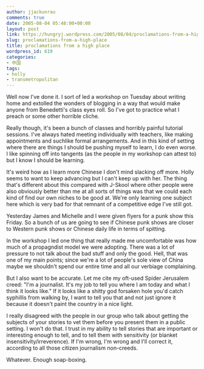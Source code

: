 ```yaml
---
author: jjackunrau
comments: true
date: 2005-08-04 05:48:00+00:00
layout: post
link: https://hungryj.wordpress.com/2005/08/04/proclamations-from-a-high-place/
slug: proclamations-from-a-high-place
title: proclamations from a high place
wordpress_id: 619
categories:
- 中国
tags:
- holly
- transmetropolitan
---
```


Well now I've done it.  I sort of led a workshop on Tuesday about writing home and extolled the wonders of blogging in a way that would make anyone from Benedetti's class eyes roll.  So I've got to practice what I preach or some other horrible cliche.  
  
Really though, it's been a bunch of classes and horribly painful tutorial sessions.  I've always hated meeting individually with teachers, like making appointments and suchlike formal arrangements.  And in this kind of setting where there are things I should be pushing myself to learn, I do even worse.  I like spinning off into tangents (as the people in my workshop can attest to) but I know I should be learning.  
  
It's weird how as I learn more Chinese I don't mind slacking off more.  Holly seems to want to keep advancing but I can't keep up with her.  The thing that's different about this compared with J-Skool where other people were also obviously better than me at all sorts of things was that we could each kind of find our own niches to be good at.  We're only learning one subject here which is very bad for that remnant of a competitive edge I've still got.  
  
Yesterday James and Michelle and I were given flyers for a punk show this Friday.  So a bunch of us are going to see if Chinese punk shows are closer to Western punk shows or Chinese daily life in terms of spitting.  
  
In the workshop I led one thing that really made me uncomfortable was how much of a propagndist model we were adopting.  There was a lot of pressure to not talk about the bad stuff and only the good.  Hell, that was one of my main points; since we're a lot of people's sole view of China maybe we shouldn't spend our entire time and all our verbiage complaining.    
  
But I also want to be accurate.  Let me cite my oft-used Spider Jerusalem creed: "I'm a journalist.  It's my job to tell you where I am today and what I think it looks like."  If it looks like a shitty god forsaken hole you'd catch syphillis from walking by, I want to tell you that and not just ignore it because it doesn't paint the country in a nice light.    
  
I really disagreed with the people in our group who talk about getting the subjects of your stories to vet them before you present them in a public setting.  I won't do that.  I trust in my ability to tell stories that are important or interesting enough to tell, and to tell them with sensitivity (or blanket insensitivity/irreverence).  If I'm wrong, I'm wrong and I'll correct it, according to all those citizen journalism non-creeds.  
  
Whatever.  Enough soap-boxing.
